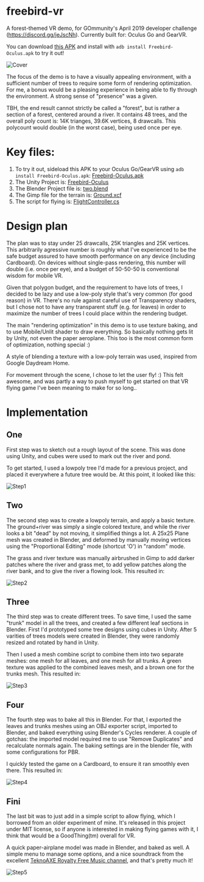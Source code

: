 # freebird-vr
A forest-themed VR demo, for GOmmunity's April 2019 developer challenge (https://discord.gg/jeJscNh). Currently built for: Oculus Go and GearVR.

You can download [this APK](https://github.com/cmdr2/freebird-vr/raw/master/Freebird-Oculus.apk) and install with `adb install Freebird-Oculus.apk` to try it out!

![Cover](https://github.com/cmdr2/freebird-vr/raw/master/site_files/cover2.gif)

The focus of the demo is to have a visually appealing environment, with a sufficient number of trees to require some form of rendering optimization. For me, a bonus would be a pleasing experience in being able to fly through the environment. A strong sense of "presence" was a given.

TBH, the end result cannot strictly be called a "forest", but is rather a section of a forest, centered around a river. It contains 48 trees, and the overall poly count is: 14K trianges, 39.6K vertices, 8 drawcalls. This polycount would double (in the worst case), being used once per eye.

# Key files:
1. To try it out, sideload this APK to your Oculus Go/GearVR using `adb install Freebird-Oculus.apk`: [Freebird-Oculus.apk](https://github.com/cmdr2/freebird-vr/raw/master/Freebird-Oculus.apk)
2. The Unity Project is: [Freebird-Oculus](https://github.com/cmdr2/freebird-vr/tree/master/Freebird-Oculus)
3. The Blender Project file is: [two.blend](https://github.com/cmdr2/freebird-vr/blob/master/Art/two.blend)
4. The Gimp file for the terrain is: [Ground.xcf](https://github.com/cmdr2/freebird-vr/blob/master/Art/Ground.xcf)
5. The script for flying is: [FlightController.cs](https://github.com/cmdr2/freebird-vr/blob/master/Freebird-Oculus/Assets/game/Scripts/FlightController.cs)

# Design plan
The plan was to stay under 25 drawcalls, 25K triangles and 25K vertices. This arbitrarily agressive number is roughly what I've experienced to be the safe budget assured to have smooth performance on any device (including Cardboard). On devices without single-pass rendering, this number will double (i.e. once per eye), and a budget of 50-50-50 is conventional wisdom for mobile VR.

Given that polygon budget, and the requirement to have lots of trees, I decided to be lazy and use a low-poly style that's very common (for good reason) in VR. There's no rule against careful use of Transparency shaders, but I chose not to have any transparent stuff (e.g. for leaves) in order to maximize the number of trees I could place within the rendering budget.

The main "rendering optimization" in this demo is to use texture baking, and to use Mobile/Unlit shader to draw everything. So basically nothing gets lit by Unity, not even the paper aeroplane. This too is the most common form of optimization, nothing special :)

A style of blending a texture with a low-poly terrain was used, inspired from Google Daydream Home.

For movement through the scene, I chose to let the user fly! :) This felt awesome, and was partly a way to push myself to get started on that VR flying game I've been meaning to make for so long..

# Implementation
## One
First step was to sketch out a rough layout of the scene. This was done using Unity, and cubes were used to mark out the river and pond.

To get started, I used a lowpoly tree I'd made for a previous project, and placed it everywhere a future tree would be. At this point, it looked like this:

![Step1](https://github.com/cmdr2/freebird-vr/raw/master/site_files/1.jpg)

## Two
The second step was to create a lowpoly terrain, and apply a basic texture. The ground+river was simply a single colored texture, and while the river looks a bit "dead" by not moving, it simplified things a lot. A 25x25 Plane mesh was created in Blender, and deformed by manually moving vertices using the "Proportional Editing" mode (shortcut 'O') in "random" mode.

The grass and river texture was manually airbrushed in Gimp to add darker patches where the river and grass met, to add yellow patches along the river bank, and to give the river a flowing look. This resulted in:

![Step2](https://github.com/cmdr2/freebird-vr/raw/master/site_files/2.jpg)

## Three
The third step was to create different trees. To save time, I used the same "trunk" model in all the trees, and created a few different leaf sections in Blender. First I'd prototyped some tree designs using cubes in Unity. After 5 varities of trees models were created in Blender, they were randomly resized and rotated by hand in Unity.

Then I used a mesh combine script to combine them into two separate meshes: one mesh for all leaves, and one mesh for all trunks. A green texture was applied to the combined leaves mesh, and a brown one for the trunks mesh. This resulted in:

![Step3](https://github.com/cmdr2/freebird-vr/raw/master/site_files/3.jpg)

## Four
The fourth step was to bake all this in Blender. For that, I exported the leaves and trunks meshes using an OBJ exporter script, imported to Blender, and baked everything using Blender's Cycles renderer. A couple of gotchas: the imported model required me to use "Remove Duplicates" and recalculate normals again. The baking settings are in the blender file, with some configurations for PBR.

I quickly tested the game on a Cardboard, to ensure it ran smoothly even there. This resulted in:

![Step4](https://github.com/cmdr2/freebird-vr/raw/master/site_files/4.jpg)

## Fini
The last bit was to just add in a simple script to allow flying, which I borrowed from an older experiment of mine. It's released in this project under MIT license, so if anyone is interested in making flying games with it, I think that would be a GoodThing(tm) overall for VR.

A quick paper-airplane model was made in Blender, and baked as well. A simple menu to manage some options, and a nice soundtrack from the excellent [TeknoAXE Royalty Free Music channel](https://www.youtube.com/channel/UCtgf00GvfFQVsYBA7V7RwUw), and that's pretty much it!

![Step5](https://github.com/cmdr2/freebird-vr/raw/master/site_files/5.jpg)
